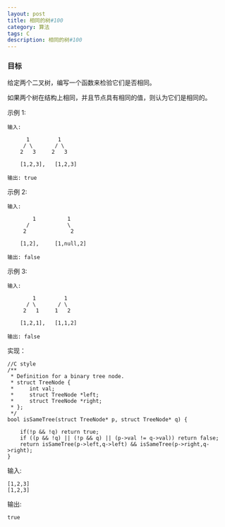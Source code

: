 ```yaml
---
layout: post
title: 相同的树#100
category: 算法
tags: C
description: 相同的树#100
--- 
```


### 目标

给定两个二叉树，编写一个函数来检验它们是否相同。

如果两个树在结构上相同，并且节点具有相同的值，则认为它们是相同的。

示例 1:

```
输入:      

	  1         1
	 / \       / \
	2   3     2   3
	
	[1,2,3],   [1,2,3]

输出: true
```	

示例 2:

```
输入:     

		1          1
      /            \
     2              2

    [1,2],     [1,null,2]

输出: false
```

示例 3:

```
输入:  

		1         1
      / \       / \
     2   1     1   2

    [1,2,1],   [1,1,2]

输出: false
```

实现：

	//C style
	/**
	 * Definition for a binary tree node.
	 * struct TreeNode {
	 *     int val;
	 *     struct TreeNode *left;
	 *     struct TreeNode *right;
	 * };
	 */
	bool isSameTree(struct TreeNode* p, struct TreeNode* q) {
	   
	    if(!p && !q) return true;
	    if ((p && !q) || (!p && q) || (p->val != q->val)) return false;
	    return isSameTree(p->left,q->left) && isSameTree(p->right,q->right);
	}



输入:

	[1,2,3]
	[1,2,3]
	
输出:

	true

